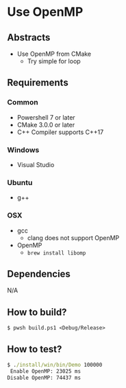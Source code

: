 # Use OpenMP

## Abstracts

* Use OpenMP from CMake
  * Try simple for loop

## Requirements

### Common

* Powershell 7 or later
* CMake 3.0.0 or later
* C++ Compiler supports C++17

### Windows

* Visual Studio

### Ubuntu

* g++

### OSX

* gcc
  * clang does not support OpenMP
* OpenMP
  * `brew install libomp`

## Dependencies

N/A

## How to build?

````shell
$ pwsh build.ps1 <Debug/Release>
````

## How to test?

````bat
$ ./install/win/bin/Demo 100000
 Enable OpenMP: 23025 ms
Disable OpenMP: 74437 ms
````